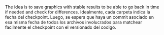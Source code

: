The idea is to save graphics with stable results to be able to go back in time if needed and check for differences.
Idealmente, cada carpeta indica la fecha del checkpoint. Luego, se espera que haya un commit asociado en esa misma fecha de todos los archivos involucrados para matchear facilmente el checkpoint con el versionado del codigo.
